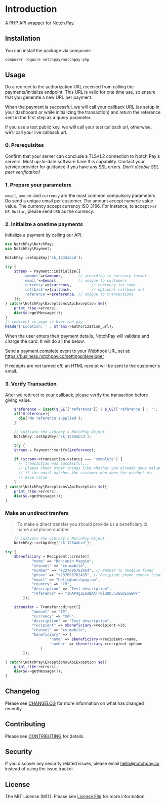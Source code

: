# Introduction

A PHP API wrapper for [Notch Pay](https://notchpay.co/).

## Installation

You can install the package via composer:

```bash
composer require notchpay/notchpay-php
```

## Usage

Do a redirect to the authorization URL received from calling the payments/initialize endpoint. This URL is valid for one time use, so ensure that you generate a new URL per payment.

When the payment is successful, we will call your callback URL (as setup in your dashboard or while initializing the transaction) and return the reference sent in the first step as a query parameter.

If you use a test public key, we will call your test callback url, otherwise, we'll call your live callback url.

### 0. Prerequisites

Confirm that your server can conclude a TLSv1.2 connection to Notch Pay's servers. Most up-to-date software have this capability. Contact your service provider for guidance if you have any SSL errors.
_Don't disable SSL peer verification!_

### 1. Prepare your parameters

`email`, `amount` and `currency` are the most common compulsory parameters. Do send a unique email per customer.
The amount accept numeric value value.
The currency accept currency ISO 3166.
For instance, to accept `For US Dollar`, please send `USD` as the currency.


### 2. Initialize a onetime payments

Initialize a payment by calling our API.

```php
use NotchPay\NotchPay;
use NotchPay\Payment;

NotchPay::setApiKey('sk_1234abcd');

try {
    $tranx = Payment::initialize([
        'amount'=>$amount,       // according to currency format
        'email'=>$email,         // unique to customers
        'currency'=>$currency,         // currency iso code
        'callback'=>$callback,         // optional callback url
        'reference'=>$reference, // unique to transactions
    ]);
} catch(\NotchPay\Exceptions\ApiException $e){
    print_r($e->errors);
    die($e->getMessage());
}
// redirect to page so User can pay
header('Location: ' . $tranx->authorization_url);

```

When the user enters their payment details, NotchPay will validate and charge the card. It will do all the below:

Send a payment.complete event to your Webhook URL set at: https://business.notchpay.co/settings/developer

If receipts are not turned off, an HTML receipt will be sent to the customer's email.


### 3. Verify Transaction

After we redirect to your callback, please verify the transaction before giving value.

```php
    $reference = isset($_GET['reference']) ? $_GET['reference'] : '';
    if(!$reference){
      die('No reference supplied');
    }

    // initiate the Library's NotchPay Object
    NotchPay::setApiKey('sk_1234abcd');

    try {
    $tranx = Payment::verify($reference);

    if ($tranx->transaction->status === 'complete') {
      // transaction was successful...
      // please check other things like whether you already gave value for this ref
      // if the email matches the customer who owns the product etc
      // Give value
    }
} catch(\NotchPay\Exceptions\ApiException $e){
    print_r($e->errors);
    die($e->getMessage());
}

```

### Make an undirect tranfers

> To make a direct transfer you should provide us a beneficiary id, name and phone number

```php
    // initiate the Library's NotchPay Object
    NotchPay::setApiKey('sk_1234abcd');

try {
    $beneficiary = Recipient::create([
            "name" => "Benjamin Maggio",
            "channel" => "cm.mobile",
            "number" => "+237695782464", // Number to receive found
            "phone" => "+237695782495", // Recipient phone number (contact only)
            "email" => "hello@notchpay.qw",
            "country" => "CM",
            "description" => "Test description",
            "reference" => "3RAV4gZLesBAXTrwiuUDLnJGSDESSEWF"
        ]);

    $transfer = Transfer::direct([
            "amount" => "15",
            "currency" => "XAF",
            "description" => "Test description",
            "recipient" => $beneficiary->recipient->id,
            "channel" => "cm.mobile",
            "beneficiary" => [
                    'name' => $beneficiary->recipient->name,
                    'number' => $beneficiary->recipient->phone
                ]
        ]);

} catch(\NotchPay\Exceptions\ApiException $e){
    print_r($e->errors);
    die($e->getMessage());
}

```

## Changelog

Please see [CHANGELOG](CHANGELOG.md) for more information on what has changed recently.

## Contributing

Please see [CONTRIBUTING](CONTRIBUTING.md) for details.

## Security

If you discover any security related issues, please email hello@notchpay.co instead of using the issue tracker.


## License

The MIT License (MIT). Please see [License File](LICENSE.md) for more information.
